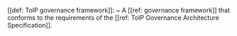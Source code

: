 [[def: ToIP governance framework]]:
~ A [[ref: governance framework]] that conforms to the requirements of the [[ref: ToIP Governance Architecture Specification]].


